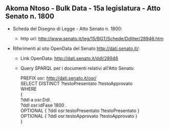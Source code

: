 ## Akoma Ntoso - Bulk Data - 15a legislatura - Atto Senato n. 1800 ##

* Scheda del Disegno di Legge - Atto Senato n. 1800:
	* http url: http://www.senato.it/leg/15/BGT/Schede/Ddliter/28946.htm

* Riferimenti al sito OpenData del Senato http://dati.senato.it/:
	* Link OpenData: http://dati.senato.it/ddl/28946
	* Query SPARQL per i documenti relativi all'Atto Senato:

        PREFIX osr: <http://dati.senato.it/osr/>  
		SELECT DISTINCT ?testoPresentato ?testoApprovato  
		WHERE  
		{  
		    ?ddl a osr:Ddl.  
		    ?ddl osr:idFase 1800 .  
		    OPTIONAL { ?ddl osr:testoPresentato ?testoPresentato }  
		    OPTIONAL { ?ddl osr:testoApprovato ?testoApprovato }  
		}
		